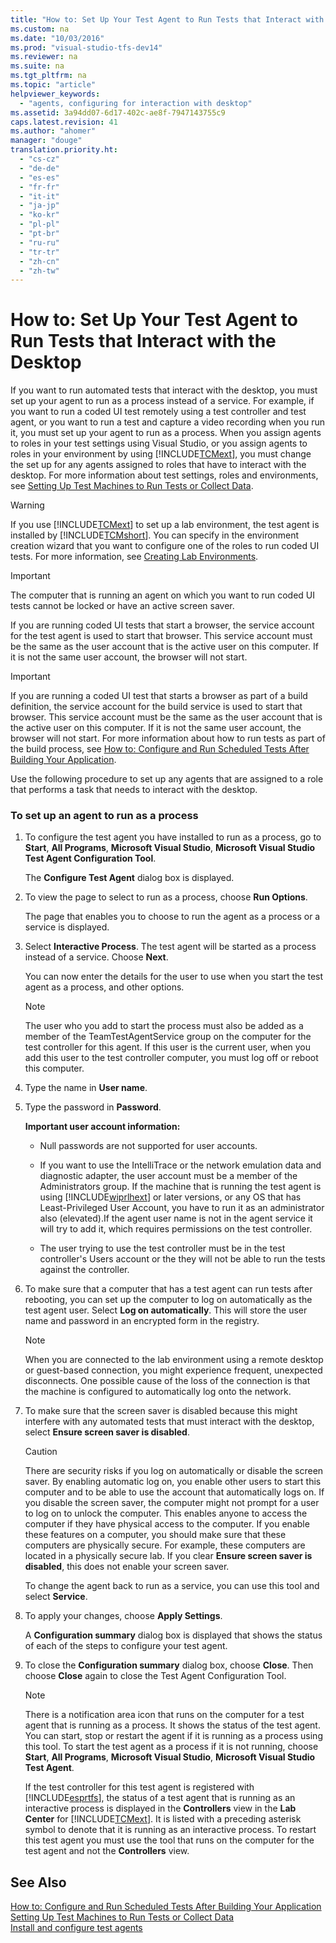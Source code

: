 ```yaml
---
title: "How to: Set Up Your Test Agent to Run Tests that Interact with the Desktop"
ms.custom: na
ms.date: "10/03/2016"
ms.prod: "visual-studio-tfs-dev14"
ms.reviewer: na
ms.suite: na
ms.tgt_pltfrm: na
ms.topic: "article"
helpviewer_keywords: 
  - "agents, configuring for interaction with desktop"
ms.assetid: 3a94dd07-6d17-402c-ae8f-7947143755c9
caps.latest.revision: 41
ms.author: "ahomer"
manager: "douge"
translation.priority.ht: 
  - "cs-cz"
  - "de-de"
  - "es-es"
  - "fr-fr"
  - "it-it"
  - "ja-jp"
  - "ko-kr"
  - "pl-pl"
  - "pt-br"
  - "ru-ru"
  - "tr-tr"
  - "zh-cn"
  - "zh-tw"
---
```

# How to: Set Up Your Test Agent to Run Tests that Interact with the Desktop
If you want to run automated tests that interact with the desktop, you must set up your agent to run as a process instead of a service. For example, if you want to run a coded UI test remotely using a test controller and test agent, or you want to run a test and capture a video recording when you run it, you must set up your agent to run as a process. When you assign agents to roles in your test settings using Visual Studio, or you assign agents to roles in your environment by using [!INCLUDE[TCMext](../dv_TeamTestALM/includes/tcmext_md.md)], you must change the set up for any agents assigned to roles that have to interact with the desktop. For more information about test settings, roles and environments, see [Setting Up Test Machines to Run Tests or Collect Data](../dv_TeamTestALM/setting-up-test-machines-to-run-tests-or-collect-data.md).  
  
> [!WARNING]
>  If you use [!INCLUDE[TCMext](../dv_TeamTestALM/includes/tcmext_md.md)] to set up a lab environment, the test agent is installed by [!INCLUDE[TCMshort](../dv_TeamTestALM/includes/tcmshort_md.md)]. You can specify in the environment creation wizard that you want to configure one of the roles to run coded UI tests. For more information, see [Creating Lab Environments](../dv_TeamTestALM/creating-lab-environments.md).  
  
> [!IMPORTANT]
>  The computer that is running an agent on which you want to run coded UI tests cannot be locked or have an active screen saver.  
  
 If you are running coded UI tests that start a browser, the service account for the test agent is used to start that browser. This service account must be the same as the user account that is the active user on this computer. If it is not the same user account, the browser will not start.  
  
> [!IMPORTANT]
>  If you are running a coded UI test that starts a browser as part of a build definition, the service account for the build service is used to start that browser. This service account must be the same as the user account that is the active user on this computer. If it is not the same user account, the browser will not start. For more information about how to run tests as part of the build process, see [How to: Configure and Run Scheduled Tests After Building Your Application](assetId:///32acfeb1-b1aa-4afb-8cfe-cc209e6183fd).  
  
 Use the following procedure to set up any agents that are assigned to a role that performs a task that needs to interact with the desktop.  
  
### To set up an agent to run as a process  
  
1.  To configure the test agent you have installed to run as a process, go to **Start**, **All Programs**, **Microsoft Visual Studio**, **Microsoft Visual Studio Test Agent Configuration Tool**.  
  
     The **Configure Test Agent** dialog box is displayed.  
  
2.  To view the page to select to run as a process, choose **Run Options**.  
  
     The page that enables you to choose to run the agent as a process or a service is displayed.  
  
3.  Select **Interactive Process**. The test agent will be started as a process instead of a service. Choose **Next**.  
  
     You can now enter the details for the user to use when you start the test agent as a process, and other options.  
  
    > [!NOTE]
    >  The user who you add to start the process must also be added as a member of the TeamTestAgentService group on the computer for the test controller for this agent. If this user is the current user, when you add this user to the test controller computer, you must log off or reboot this computer.  
  
4.  Type the name in **User name**.  
  
5.  Type the password in **Password**.  
  
     **Important user account information:**  
  
    -   Null passwords are not supported for user accounts.  
  
    -   If you want to use the IntelliTrace or the network emulation data and diagnostic adapter, the user account must be a member of the Administrators group. If the machine that is running the test agent is using [!INCLUDE[wiprlhext](../dv_TeamTestALM/includes/wiprlhext_md.md)] or later versions, or any OS that has Least-Privileged User Account, you have to run it as an administrator also (elevated).If the agent user name is not in the agent service it will try to add it, which requires permissions on the test controller.  
  
    -   The user trying to use the test controller must be in the test controller's Users account or the they will not be able to run the tests against the controller.  
  
6.  To make sure that a computer that has a test agent can run tests after rebooting, you can set up the computer to log on automatically as the test agent user. Select **Log on automatically**. This will store the user name and password in an encrypted form in the registry.  
  
    > [!NOTE]
    >  When you are connected to the lab environment using a remote desktop or guest-based connection, you might experience frequent, unexpected disconnects. One possible cause of the loss of the connection is that the machine is configured to automatically log onto the network.  
  
7.  To make sure that the screen saver is disabled because this might interfere with any automated tests that must interact with the desktop, select **Ensure screen saver is disabled**.  
  
    > [!CAUTION]
    >  There are security risks if you log on automatically or disable the screen saver. By enabling automatic log on, you enable other users to start this computer and to be able to use the account that automatically logs on. If you disable the screen saver, the computer might not prompt for a user to log on to unlock the computer. This enables anyone to access the computer if they have physical access to the computer. If you enable these features on a computer, you should make sure that these computers are physically secure. For example, these computers are located in a physically secure lab. If you clear **Ensure screen saver is disabled**, this does not enable your screen saver.  
  
     To change the agent back to run as a service, you can use this tool and select **Service**.  
  
8.  To apply your changes, choose **Apply Settings**.  
  
     A **Configuration summary** dialog box is displayed that shows the status of each of the steps to configure your test agent.  
  
9. To close the **Configuration summary** dialog box, choose **Close**. Then choose **Close** again to close the Test Agent Configuration Tool.  
  
    > [!NOTE]
    >  There is a notification area icon that runs on the computer for a test agent that is running as a process. It shows the status of the test agent. You can start, stop or restart the agent if it is running as a process using this tool. To start the test agent as a process if it is not running, choose **Start**, **All Programs**, **Microsoft Visual Studio**, **Microsoft Visual Studio Test Agent**.  
  
     If the test controller for this test agent is registered with [!INCLUDE[esprtfs](../dv_TeamTestALM/includes/esprtfs_md.md)], the status of a test agent that is running as an interactive process is displayed in the **Controllers** view in the **Lab Center** for [!INCLUDE[TCMext](../dv_TeamTestALM/includes/tcmext_md.md)]. It is listed with a preceding asterisk symbol to denote that it is running as an interactive process. To restart this test agent you must use the tool that runs on the computer for the test agent and not the **Controllers** view.  
  
## See Also  
 [How to: Configure and Run Scheduled Tests After Building Your Application](assetId:///32acfeb1-b1aa-4afb-8cfe-cc209e6183fd)   
 [Setting Up Test Machines to Run Tests or Collect Data](../dv_TeamTestALM/setting-up-test-machines-to-run-tests-or-collect-data.md)   
 [Install and configure test agents](../dv_TeamTestALM/install-and-configure-test-agents.md)